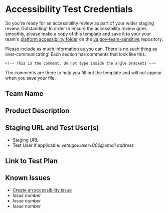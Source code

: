 # Accessibility Test Credentials

So you're ready for an accessibility review as part of your wider staging review. Outstanding! In order to ensure the accessibility review goes smoothly, please make a copy of this template and save it to your your team's [platform accessibility folder](https://github.com/department-of-veterans-affairs/va.gov-team-sensitive/tree/master/platform/accessibility) on the [va.gov-team-sensitive](https://github.com/department-of-veterans-affairs/va.gov-team-sensitive) repository.

Please include as much information as you can. There is no such thing as over-communicating! Each section has comments that look like this:

```<!-- This is the comment. Do not type inside the angle brackets -->```

The comments are there to help you fill out the template and will not appear when you save your file.

## Team Name

<!-- Enter your team name like vsa-public-websites. This name can match your Slack channel. -->



## Product Description

<!-- Tell us about your product. Add as much detail as you want, and be sure to call out key items like intended audience(s), the stated purpose, and anything else you feel is relevant to an accessibility review. -->



## Staging URL and Test User(s)

<!-- Provide a Staging URL and any test users that the accessibility specialist should use to review your product -->

* Staging URL:
* Test User if applicable: _vets.gov.user+000@email.address_



## Link to Test Plan

<!-- Include a link to your TestRail or Markdown test plan. The staging accessibiilty review will be more completed more quickly when teams have done their own testing ahead of time. -->



## Known Issues

<!-- If you find accessibility issues during your testing, please open Github issues for them and include links to those issues here. The accessibility specialist will create an epic to collect these issues and any findings from the staging accessibility review. -->

* [Create an accessibility issue](https://github.com/department-of-veterans-affairs/va.gov-team/issues/new?assignees=&labels=508%2FAccessibility&template=508-issue.md&title=)
* _Issue number_
* _Issue number_
* _Issue number_
